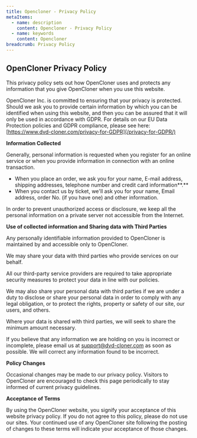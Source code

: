 ```yaml
---
title: Opencloner - Privacy Policy
metaItems:
  - name: description
    content: Opencloner - Privacy Policy
  - name: keywords
    content: Opencloner
breadcrumb: Privacy Policy    
---
```



## OpenCloner Privacy Policy

This privacy policy sets out how OpenCloner uses and protects any information that you give OpenCloner when you use this website.

OpenCloner Inc. is committed to ensuring that your privacy is protected. Should we ask you to provide certain information by which you can be identified when using this website, and then you can be assured that it will only be used in accordance with GDPR. For details on our EU Data Protection policies and GDPR compliance, please see here: [https://www.dvd-cloner.com/privacy-for-GDPR](/privacy-for-GDPR/)

**Information Collected**

Generally, personal information is requested when you register for an online service or when you provide information in connection with an online transaction.

*   When you place an order, we ask you for your name, E-mail address, shipping addresses, telephone number and credit card information**.**
*   When you contact us by ticket, we'll ask you for your name, Email address, order No. (if you have one) and other information.

In order to prevent unauthorized access or disclosure, we keep all the personal information on a private server not accessible from the Internet.



**Use of collected information and Sharing data with Third Parties**

Any personally identifiable information provided to OpenCloner is maintained by and accessible only to OpenCloner. 

We may share your data with third parties who provide services on our behalf.

All our third-party service providers are required to take appropriate security measures to protect your data in line with our policies. 

We may also share your personal data with third parties if we are under a duty to disclose or share your personal data in order to comply with any legal obligation, or to protect the rights, property or safety of our site, our users, and others.

Where your data is shared with third parties, we will seek to share the minimum amount necessary.

If you believe that any information we are holding on you is incorrect or incomplete, please email us at [support@dvd-cloner.com](mailto:support@dvd-cloner.com) as soon as possible. We will correct any information found to be incorrect.

**Policy Changes**

Occasional changes may be made to our privacy policy. Visitors to OpenCloner are encouraged to check this page periodically to stay informed of current privacy guidelines.

**Acceptance of Terms**

By using the OpenCloner website, you signify your acceptance of this website privacy policy.  If you do not agree to this policy, please do not use our sites.  Your continued use of any OpenCloner site following the posting of changes to these terms will indicate your acceptance of those changes.